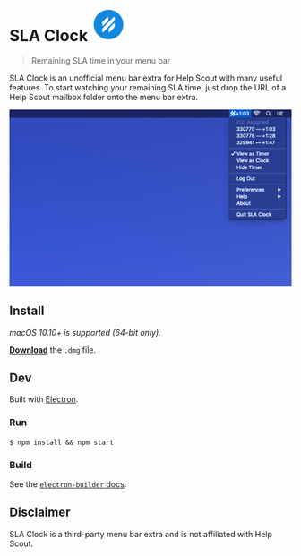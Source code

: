 # SLA Clock <img src="static/icon.png" width=60>
> Remaining SLA time in your menu bar

SLA Clock is an unofficial menu bar extra for Help Scout with many useful features. To start watching your remaining SLA time, just drop the URL of a Help Scout mailbox folder onto the menu bar extra.

<p align="center">
  <a href="https://github.com/simonroth/sla-clock/releases/latest">
    <img src="media/screenshot.png" width="786">
  </a>
</p>

## Install
*macOS 10.10+ is supported (64-bit only).*

[**Download**](https://github.com/simonroth/sla-clock/releases/latest) the `.dmg` file.

## Dev
Built with [Electron](https://electronjs.org).

### Run
```
$ npm install && npm start
```

### Build
See the [`electron-builder` docs](https://www.electron.build/multi-platform-build).

## Disclaimer
SLA Clock is a third-party menu bar extra and is not affiliated with Help Scout.
